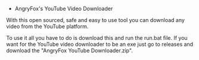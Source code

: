 * AngryFox's YouTube Video Downloader

With this open sourced, safe and easy to use tool you can download any video
from the YouTube platform.

To use it all you have to do is download this and run the run.bat file. If
you want for the YouTube video downloader to be an exe just go to releases
and download the "AngryFox YouTube Downloader.zip".
